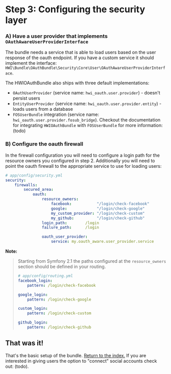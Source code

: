Step 3: Configuring the security layer
======================================

### A) Have a user provider that implements `OAuthAwareUserProviderInterface`

The bundle needs a service that is able to load users based on the user
response of the oauth endpoint. If you have a custom service it should
implement the interface: `HWI\Bundle\OAuthBundle\Security\Core\User\OAuthAwareUserProviderInterface`.

The HWIOAuthBundle also ships with three default implementations:

- `OAuthUserProvider` (service name: `hwi_oauth.user.provider`) - doesn't persist users
- `EntityUserProvider` (service name: `hwi_oauth.user.provider.entity`) - loads users from a database
- `FOSUserBundle` integration  (service name: `hwi_oauth.user.provider.fosub_bridge`). Checkout the documentation for integrating
  `HWIOAuthBundle` with `FOSUserBundle` for more information: (todo)

### B) Configure the oauth firewall

In the firewall configuration you will need to configure a login path for the
resource owners you configured in step 2. Additionally you will need to point
the oauth firewall to the appropriate service to use for loading users:

``` yaml
# app/config/security.yml
security:
    firewalls:
        secured_area:
            oauth:
                resource_owners:
                    facebook:           "/login/check-facebook"
                    google:             "/login/check-google"
                    my_custom_provider: "/login/check-custom"
                    my_github:          "/login/check-github"
                login_path:        /login
                failure_path:      /login

                oauth_user_provider:
                    service: my.oauth_aware.user_provider.service
```

**Note:**

> Starting from Symfony 2.1 the paths configured at the `resource_owners`
> section should be defined in your routing.
>
> ``` yaml
> # app/config/routing.yml
> facebook_login:
>     pattern: /login/check-facebook
>
> google_login:
>     pattern: /login/check-google
>
> custom_login:
>     pattern: /login/check-custom
>
> github_login:
>     pattern: /login/check-github
> ```


## That was it!
That's the basic setup of the bundle. [Return to the index.](index.md) If you
are interested in giving users the option to "connect" social accounts check out: (todo).
